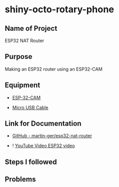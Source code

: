# shiny-octo-rotary-phone

## Name of Project
ESP32 NAT Router

## Purpose
Making an ESP32 router using an ESP32-CAM

## Equipment
* [ESP-32-CAM](https://www.amazon.com/dp/B08P2578LV?psc=1&ref=ppx_yo2ov_dt_b_product_details)

* [Micro USB Cable](https://www.amazon.com/s?k=micro+usb+data+cable&i=electronics&crid=4PN6AX80VZNU&sprefix=micro+usb+data+cable%2Celectronics%2C131&ref=nb_sb_noss_1)

## Link for Documentation
* [GitHub - martin-ger/esp32-nat-router](https://github.com/martin-ger/esp32_nat_router)

* ! [YouTube Video ESP32 video](https://youtu.be/41Lymi6rXA8?list=PLLikBZAto8K7zrkQQYOfoY9404SBhXeQr)
## Steps I followed

## Problems
